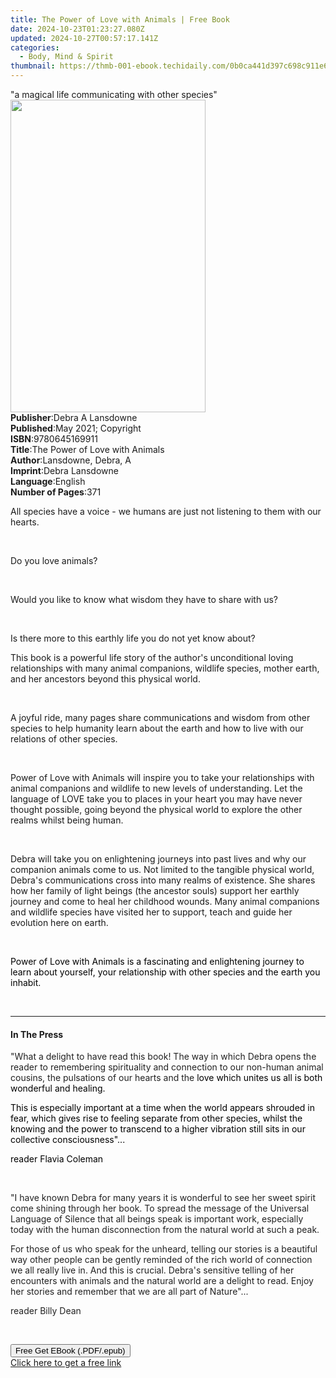 ```yaml
---
title: The Power of Love with Animals | Free Book
date: 2024-10-23T01:23:27.080Z
updated: 2024-10-27T00:57:17.141Z
categories:
  - Body, Mind & Spirit
thumbnail: https://thmb-001-ebook.techidaily.com/0b0ca441d397c698c911e6904083a83e4f1e5d298eb718d5a0bd5d5c93e224be.jpg
---
```

<main id="book-container">
  <div class="flex flex-col">
    <div class="book-brief flex-1 py-6 px-4 sm:p-6 md:py-10 md:px-8">
      <!-- brief-->
      <div class="book-brief-main">
        "a magical life communicating with other species"
      </div>
    </div>
    <div
      class="book-meta-info flex-1 grid gap-4 col-start-1 col-end-3 row-start-1 sm:mb-6 sm:grid-cols-4 lg:gap-6 lg:col-start-2 lg:row-end-6 lg:row-span-6 lg:mb-0"
    >
      <div
        class="book-meta-info-left place-content-center mt-4 p-4 text-sm leading-6 col-start-2 col-span-2 dark:text-slate-400"
      >
        <img
          class="w-full h-500 object-cover rounded-lg sm:h-255 sm:col-span-2 lg:col-span-full"
          src="https://img-001-ebook.techidaily.com/c286a32329914ab5a546f5cdb6b9f70dd4630d30f50289bddbbba24336da8bf1.jpg"
          alt=""
          width="312"
          height="500"
        />
      </div>
      <div
        class="book-meta-info-right mt-2 col-start-1 row-start-2 col-span-3 self-center"
      >
        <!-- meta data  -->
        <div class="flex flex-col px-4 md:px-8">
          <div class="flex-1">
            <strong>Publisher</strong>:<span class="px-2"
              >Debra A Lansdowne</span
            >
          </div>
          <div class="flex-1">
            <strong>Published</strong>:<span class="px-2"
              >May 2021; Copyright</span
            >
          </div>
          <div class="flex-1">
            <strong>ISBN</strong>:<span class="px-2">9780645169911</span>
          </div>
          <div class="flex-1">
            <strong>Title</strong>:<span class="px-2"
              >The Power of Love with Animals</span
            >
          </div>
          <div class="flex-1">
            <strong>Author</strong>:<span class="px-2"
              >Lansdowne, Debra, A</span
            >
          </div>
          <div class="flex-1">
            <strong>Imprint</strong>:<span class="px-2">Debra Lansdowne</span>
          </div>
          <div class="flex-1">
            <strong>Language</strong>:<span class="px-2">English</span>
          </div>
          <div class="flex-1">
            <strong>Number of Pages</strong>:<span class="px-2">371</span>
          </div>
        </div>
      </div>
    </div>
    <div class="book-description flex-1 py-6 px-4 sm:p-6 md:py-10 md:px-8">
      <div class="book-description-main">
        <div accordion-content="" id="description">
          <p>
            All species have a voice - we humans are just not listening to them
            with our hearts.
          </p>
          <p>&nbsp;</p>
          <p>Do you love animals?</p>
          <p>&nbsp;</p>
          <p>Would you like to know what wisdom they have to share with us?</p>
          <p>&nbsp;</p>
          <p>Is there more to this earthly life you do not yet know about?</p>
          <p>
            This book is a powerful life story of the author's unconditional
            loving relationships with many animal companions, wildlife species,
            mother earth, and her ancestors beyond this physical world.
          </p>
          <p>&nbsp;</p>
          <p>
            A joyful ride, many pages share communications and wisdom from other
            species to help humanity learn about the earth and how to live with
            our relations of other species.
          </p>
          <p>&nbsp;</p>
          <p>
            Power of Love with Animals will inspire you to take your
            relationships with animal companions and wildlife to new levels of
            understanding. Let the language of LOVE take you to places in your
            heart you may have never thought possible, going beyond the physical
            world to explore the other realms whilst being human.
          </p>
          <p>&nbsp;</p>
          <p>
            Debra will take you on enlightening journeys into past lives and why
            our companion animals come to us. Not limited to the tangible
            physical world, Debra's communications cross into many realms of
            existence. She shares how her family of light beings (the ancestor
            souls) support her earthly journey and come to heal her childhood
            wounds. Many animal companions and wildlife species have visited her
            to support, teach and guide her evolution here on earth.
          </p>
          <p>&nbsp;</p>
          <p>
            <span style="color: rgb(0, 0, 0)"
              >Power of Love with Animals is a fascinating and enlightening
              journey to learn about yourself, your relationship with other
              species and the earth you inhabit.</span
            >
          </p>
          <p><br /></p>
          <p>
            <span style="color: rgb(0, 0, 0)"><span></span></span>
          </p>
        </div>
        <div class="accordion-fader"></div>
      </div>
    </div>
    <div class="book-excerpts flex-1 py-6 px-4 sm:p-6 md:py-10 md:px-8">
      <!-- excerpts-->
      <div class="book-excerpts-main">
        <hr />
        <h4 class="placeholder placeholder-heading">
          <span>In The Press</span>
        </h4>
        <p></p>
        <p>
          <span style="color: rgba(34, 34, 34, 1)"
            >"What a delight to have read this book! The way in which Debra
            opens the reader to remembering spirituality and connection to our
            non-human animal cousins, the pulsations of our hearts and the </span
          ><span style="color: rgba(0, 0, 0, 1)"
            >love which unites us all is both wonderful and healing.
          </span>
        </p>
        <p>
          <span style="color: rgba(0, 0, 0, 1)"
            >This is especially important at a time when the world appears
            shrouded in fear, which gives rise to feeling separate from other
            species, whilst the knowing and the power to transcend to a higher
            vibration still sits in our collective consciousness"...
          </span>
        </p>
        <p>
          <span style="color: rgba(0, 0, 0, 1)">reader Flavia Coleman</span>
        </p>
        <p><br /></p>
        <p>
          <span style="color: rgba(34, 34, 34, 1)"
            >"I have known Debra for many years it is wonderful to see her sweet
            spirit come shining through her book.&nbsp;To spread the message of
            the Universal Language of Silence that all beings speak is important
            work, especially today with the human disconnection from the natural
            world at such a peak.&nbsp;</span
          >
        </p>
        <p>
          <span style="color: rgba(34, 34, 34, 1)"
            >For those of us who speak for the unheard, telling our stories is a
            beautiful way other people can be gently reminded of the rich world
            of connection we all really live in. And this is crucial. Debra's
            sensitive telling of her encounters with animals and the natural
            world are a delight to read. Enjoy her stories and remember that we
            are all part of Nature"...
          </span>
        </p>
        <p><span style="color: rgba(34, 34, 34, 1)">reader Billy Dean</span></p>
        <p><span style="color: rgba(34, 34, 34, 1)">&nbsp;</span></p>
        <p></p>
      </div>
    </div>
    <div
      class="book-about-author flex-1 py-6 px-4 sm:p-6 md:py-10 md:px-8"
    ></div>
    <div class="book-free-get flex-1 py-6 px-4 sm:p-6 md:py-10 md:px-8">
      <button
        id="btn-free-get"
        class="bg-blue-500 hover:bg-blue-700 text-white font-bold py-2 px-4 rounded"
      >
        Free Get EBook (.PDF/.epub)
      </button>
      <div id="countdown-display" class="px-2 text-lg mt-2"></div>
      <a
        id="free-link"
        class="hidden bg-blue-500 hover:bg-blue-700 text-white font-bold py-2 px-4 rounded"
        href="https://www.ebooks.com/en-us/book/210289620/the-power-of-love-with-animals/lansdowne-debra-a/"
        target="_blank"
        >Click here to get a free link</a
      >
    </div>
    <script>
      let countdownTime = 0;
      let countdownInterval = null;
      document
        .getElementById('btn-free-get')
        .addEventListener('click', startCountdown);
      function startCountdown() {
        countdownTime = new Date().getTime() + 60000 * 3;
        countdownInterval = setInterval(updateCountdown, 1000);
        document.getElementById('btn-free-get').disabled = true;
        document
          .getElementById('btn-free-get')
          .classList.add('bg-gray-500', 'cursor-not-allowed');
      }
      function updateCountdown() {
        let currentTime = new Date().getTime();
        let timeLeft = countdownTime - currentTime;
        let secondsLeft = Math.floor(timeLeft / 1000);
        document.getElementById('countdown-display').innerHTML =
          `Remaining time: ${secondsLeft} seconds.`;
        if (secondsLeft <= 0) {
          clearInterval(countdownInterval);
          document.getElementById('btn-free-get').classList.add('hidden');
          document.getElementById('free-link').classList.remove('hidden');
          document.getElementById('countdown-display').innerHTML = '';
        }
      }
    </script>
  </div>
</main>

<ins class="adsbygoogle"
      style="display:block"
      data-ad-client="ca-pub-7571918770474297"
      data-ad-slot="8358498916"
      data-ad-format="auto"
      data-full-width-responsive="true"></ins>
    
